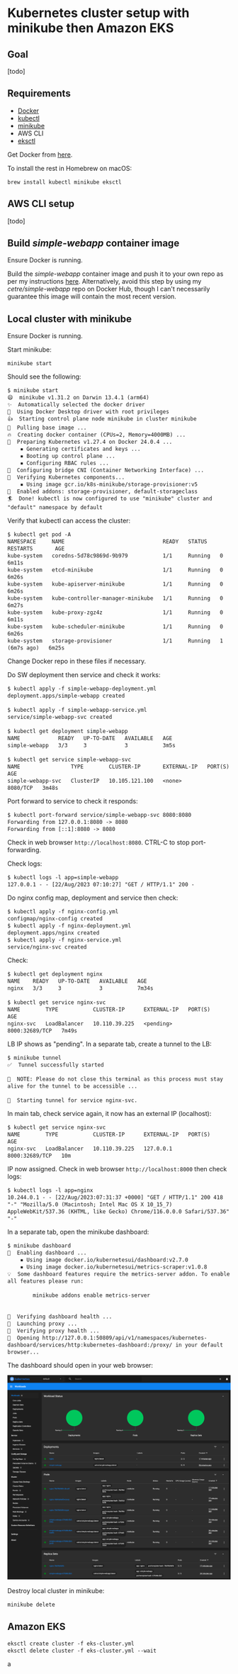 # Kubernetes cluster setup with minikube then Amazon EKS

## Goal

[todo]

## Requirements

* [Docker](https://www.docker.com/)
* [kubectl](https://kubernetes.io/docs/reference/kubectl/)
* [minikube](https://minikube.sigs.k8s.io/)
* AWS CLI
* [eksctl](https://eksctl.io/)

Get Docker from [here](https://docs.docker.com/get-docker/).

To install the rest in Homebrew on macOS:

    brew install kubectl minikube eksctl

## AWS CLI setup

[todo]

## Build _simple-webapp_ container image

Ensure Docker is running.

Build the _simple-webapp_ container image and push it to your own repo as per my instructions [here](https://github.com/mattbrock/simple-webapp). Alternatively, avoid this step by using my _cetre/simple-webapp_ repo on Docker Hub, though I can't necessarily guarantee this image will contain the most recent version.

## Local cluster with minikube

Ensure Docker is running.

Start minikube:

    minikube start
    
Should see the following:

    $ minikube start
	😄  minikube v1.31.2 on Darwin 13.4.1 (arm64)
	✨  Automatically selected the docker driver
	📌  Using Docker Desktop driver with root privileges
	👍  Starting control plane node minikube in cluster minikube
	🚜  Pulling base image ...
	🔥  Creating docker container (CPUs=2, Memory=4000MB) ...
	🐳  Preparing Kubernetes v1.27.4 on Docker 24.0.4 ...
	    ▪ Generating certificates and keys ...
	    ▪ Booting up control plane ...
	    ▪ Configuring RBAC rules ...
	🔗  Configuring bridge CNI (Container Networking Interface) ...
	🔎  Verifying Kubernetes components...
	    ▪ Using image gcr.io/k8s-minikube/storage-provisioner:v5
	🌟  Enabled addons: storage-provisioner, default-storageclass
	🏄  Done! kubectl is now configured to use "minikube" cluster and "default" namespace by default

Verify that kubectl can access the cluster:

	$ kubectl get pod -A
	NAMESPACE     NAME                               READY   STATUS    RESTARTS       AGE
	kube-system   coredns-5d78c9869d-9b979           1/1     Running   0              6m11s
	kube-system   etcd-minikube                      1/1     Running   0              6m26s
	kube-system   kube-apiserver-minikube            1/1     Running   0              6m26s
	kube-system   kube-controller-manager-minikube   1/1     Running   0              6m27s
	kube-system   kube-proxy-zgz4z                   1/1     Running   0              6m11s
	kube-system   kube-scheduler-minikube            1/1     Running   0              6m26s
	kube-system   storage-provisioner                1/1     Running   1 (6m7s ago)   6m25s
	
Change Docker repo in these files if necessary.

Do SW deployment then service and check it works:

	$ kubectl apply -f simple-webapp-deployment.yml 
	deployment.apps/simple-webapp created
	
	$ kubectl apply -f simple-webapp-service.yml 
	service/simple-webapp-svc created

	$ kubectl get deployment simple-webapp
	NAME            READY   UP-TO-DATE   AVAILABLE   AGE
	simple-webapp   3/3     3            3           3m5s
	
	$ kubectl get service simple-webapp-svc
	NAME                TYPE        CLUSTER-IP       EXTERNAL-IP   PORT(S)    AGE
	simple-webapp-svc   ClusterIP   10.105.121.100   <none>        8080/TCP   3m48s
	
Port forward to service to check it responds:

	$ kubectl port-forward service/simple-webapp-svc 8080:8080
	Forwarding from 127.0.0.1:8080 -> 8080
	Forwarding from [::1]:8080 -> 8080
	
Check in web browser `http://localhost:8080`. CTRL-C to stop port-forwarding.

Check logs:

	$ kubectl logs -l app=simple-webapp
	127.0.0.1 - - [22/Aug/2023 07:10:27] "GET / HTTP/1.1" 200 -
	
Do nginx config map, deployment and service then check:

	$ kubectl apply -f nginx-config.yml
	configmap/nginx-config created
	$ kubectl apply -f nginx-deployment.yml
	deployment.apps/nginx created
	$ kubectl apply -f nginx-service.yml 
	service/nginx-svc created

Check:

	$ kubectl get deployment nginx
	NAME    READY   UP-TO-DATE   AVAILABLE   AGE
	nginx   3/3     3            3           7m34s
	
	$ kubectl get service nginx-svc
	NAME        TYPE           CLUSTER-IP      EXTERNAL-IP   PORT(S)          AGE
	nginx-svc   LoadBalancer   10.110.39.225   <pending>     8000:32689/TCP   7m49s

LB IP shows as "pending". In a separate tab, create a tunnel to the LB:

    $ minikube tunnel
	✅  Tunnel successfully started
	
	📌  NOTE: Please do not close this terminal as this process must stay alive for the tunnel to be accessible ...
	
	🏃  Starting tunnel for service nginx-svc.
	
In main tab, check service again, it now has an external IP (localhost):

	$ kubectl get service nginx-svc
	NAME        TYPE           CLUSTER-IP      EXTERNAL-IP   PORT(S)          AGE
	nginx-svc   LoadBalancer   10.110.39.225   127.0.0.1     8000:32689/TCP   10m

IP now assigned. Check in web browser `http://localhost:8000` then check logs:

	$ kubectl logs -l app=nginx
	10.244.0.1 - - [22/Aug/2023:07:31:37 +0000] "GET / HTTP/1.1" 200 418 "-" "Mozilla/5.0 (Macintosh; Intel Mac OS X 10_15_7) AppleWebKit/537.36 (KHTML, like Gecko) Chrome/116.0.0.0 Safari/537.36" "-"

In a separate tab, open the minikube dashboard:

	$ minikube dashboard
	🔌  Enabling dashboard ...
	    ▪ Using image docker.io/kubernetesui/dashboard:v2.7.0
	    ▪ Using image docker.io/kubernetesui/metrics-scraper:v1.0.8
	💡  Some dashboard features require the metrics-server addon. To enable all features please run:
	
	        minikube addons enable metrics-server
	
	
	🤔  Verifying dashboard health ...
	🚀  Launching proxy ...
	🤔  Verifying proxy health ...
	🎉  Opening http://127.0.0.1:50809/api/v1/namespaces/kubernetes-dashboard/services/http:kubernetes-dashboard:/proxy/ in your default browser...

The dashboard should open in your web browser:

![minikube dashboard](minikube_dashboard.png)

Destroy local cluster in minikube:

    minikube delete
    
## Amazon EKS

	eksctl create cluster -f eks-cluster.yml
	eksctl delete cluster -f eks-cluster.yml --wait

a
